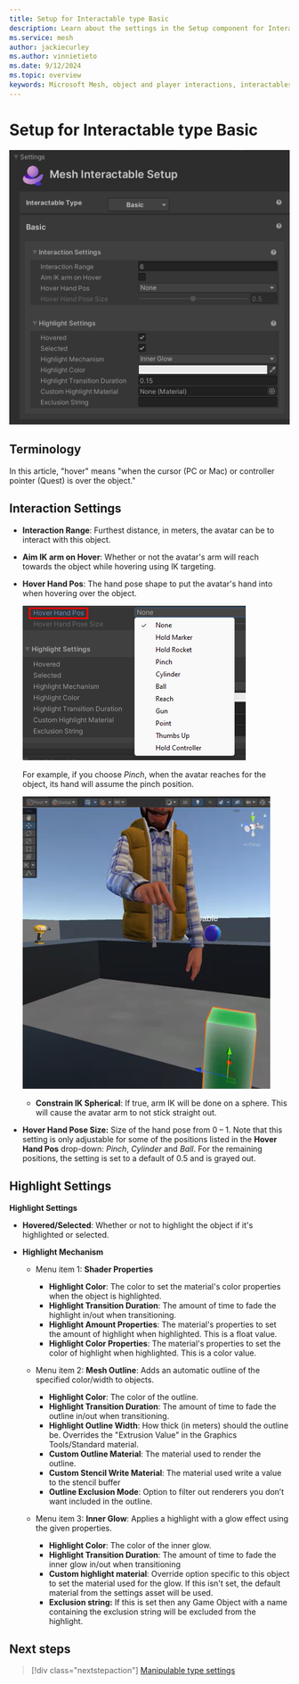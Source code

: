 ```yaml
---
title: Setup for Interactable type Basic
description: Learn about the settings in the Setup component for Interactable type Basic.
ms.service: mesh
author: jackiecurley
ms.author: vinnietieto
ms.date: 9/12/2024
ms.topic: overview
keywords: Microsoft Mesh, object and player interactions, interactables, manipulables, equippables, throwables, avatars, anchors, tethers, triggers, trigger volumes, grab, hold, throw, attach, Mesh emulator, emulator, Mesh Emulation, Basic
---
```


# Setup for Interactable type Basic

![__________________](../../../../media/enhance-your-environment/object-player-interactions/interactable-types/001-interactacle-setup-basic.png)

## Terminology

In this article, "hover" means "when the cursor (PC or Mac) or controller pointer (Quest) is over the object."

## Interaction Settings

- **Interaction Range**: Furthest distance, in meters, the avatar can be to interact with this object.

- **Aim IK arm on Hover**: Whether or not the avatar's arm will reach towards the object while hovering using IK targeting.

- **Hover Hand Pos**: The hand pose shape to put the avatar's hand into when hovering over the object.

    ![__________________](../../../../media/enhance-your-environment/object-player-interactions/interactable-types/002-hover-hand-position.png)

    For example, if you choose *Pinch*, when the avatar reaches for the object, its hand will assume the pinch position.

    ![__________________](../../../../media/enhance-your-environment/object-player-interactions/interactable-types/007-hand-hover-pinch.png)

    - **Constrain IK Spherical**: If true, arm IK will be done on a sphere. This will cause the avatar arm to not stick straight out.

- **Hover Hand Pose Size:** Size of the hand pose from 0 – 1. Note that this setting is only adjustable for some of the positions listed in the **Hover Hand Pos** drop-down: *Pinch*, *Cylinder* and *Ball*. For the remaining positions, the setting is set to a default of 0.5 and is grayed out. 

## Highlight Settings

**Highlight Settings**
- **Hovered/Selected**: Whether or not to highlight the object if it's highlighted or selected.
- **Highlight Mechanism**

    - Menu item 1: **Shader Properties**
        - **Highlight Color**: The color to set the material's color properties when the object is highlighted.
        - **Highlight Transition Duration**: The amount of time to fade the highlight in/out when transitioning.
        - **Highlight Amount Properties**: The material's properties to set the amount of highlight when highlighted. This is a float value.
        - **Highlight Color Properties**: The material's properties to set the color of highlight when highlighted. This is a color value.

    - Menu item 2: **Mesh Outline**: Adds an automatic outline of the specified color/width to objects.
        
        - **Highlight Color**: The color of the outline.
        - **Highlight Transition Duration**: The amount of time to fade the outline in/out when transitioning.
        - **Highlight Outline Width**: How thick (in meters) should the outline be. Overrides the "Extrusion Value" in the Graphics Tools/Standard material.
        - **Custom Outline Material**: The material used to render the outline.
        - **Custom Stencil Write Material**: The material used write a value to the stencil buffer
        - **Outline Exclusion Mode**: Option to filter out renderers you don’t want included in the outline.

    - Menu item 3: **Inner Glow**: Applies a highlight with a glow effect using the given properties.

        - **Highlight Color**: The color of the inner glow.
        - **Highlight Transition Duration**: The amount of time to fade the inner glow in/out when transitioning
        - **Custom highlight material**: Override option specific to this object to set the material used for the glow. If this isn't set, the default material from the settings asset will be used.
        -  **Exclusion string:** If this is set then any Game Object with a name containing the exclusion string will be excluded from the highlight.

## Next steps

> [!div class="nextstepaction"]
> [Manipulable type settings](./manipulable-setup.md)
